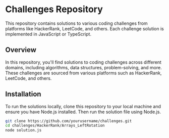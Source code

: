 # Challenges Repository

This repository contains solutions to various coding challenges from platforms like HackerRank, LeetCode, and others. Each challenge solution is implemented in JavaScript or TypeScript.

## Overview

In this repository, you'll find solutions to coding challenges across different domains, including algorithms, data structures, problem-solving, and more. These challenges are sourced from various platforms such as HackerRank, LeetCode, and others.

## Installation

To run the solutions locally, clone this repository to your local machine and ensure you have Node.js installed. Then run the solution file using Node.js.

```bash
git clone https://github.com/yourusername/challenges.git
cd challenges/HackerRank/Arrays_LeftRotation
node solution.js
